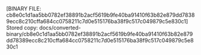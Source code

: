 [BINARY FILE: cb8e0c1d1aa5bb0782ef38891b2acf5619b9fe40ba91410f63b82e879dd78389ecc8c210cffa684cc0758211c7d0e515176ba38f9c517c049879c5e830c1]
Stored copy: docs/converted-binary/cb8e0c1d1aa5bb0782ef38891b2acf5619b9fe40ba91410f63b82e879dd78389ecc8c210cffa684cc0758211c7d0e515176ba38f9c517c049879c5e830c1

